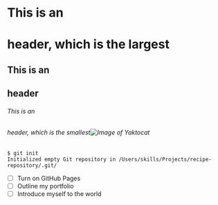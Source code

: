 # This is an <h1> header, which is the largest
## This is an <h2> header
###### This is an <h6> header, which is the smallest![Image of Yaktocat](https://octodex.github.com/images/yaktocat.png)
```
$ git init
Initialized empty Git repository in /Users/skills/Projects/recipe-repository/.git/
```
- [ ] Turn on GitHub Pages
- [ ] Outline my portfolio
- [ ] Introduce myself to the world
